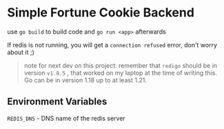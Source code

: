 # Simple Fortune Cookie Backend

use `go build` to build code and `go run <app>` afterwards

If redis is not running, you will get a `connection refused` error, don't worry about it ;)

> note for next dev on this project: remember that `redigo` should be in version `v1.8.5` , that worked on my laptop at the time of writing this. Go can be in version 1.18 up to at least 1.21. 

## Environment Variables

`REDIS_DNS` - DNS name of the redis server
